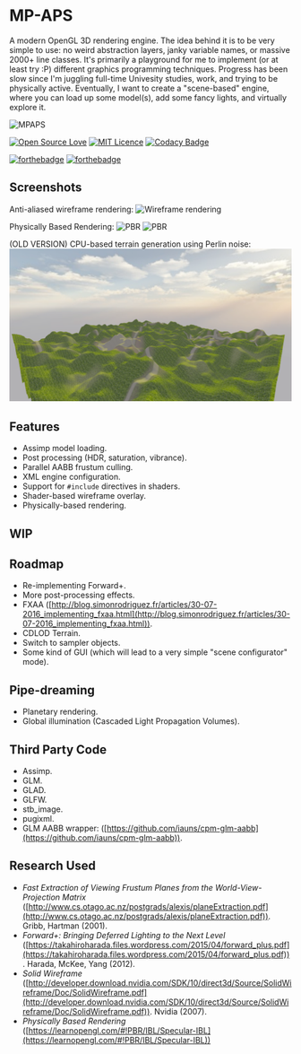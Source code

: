# MP-APS
A modern OpenGL 3D rendering engine. The idea behind it is to be very simple to use: no weird abstraction layers, janky variable names, or massive 2000+ line classes. It's primarily a playground for me to implement (or at least try :P) different graphics programming techniques. Progress has been slow since I'm juggling full-time Univesity studies, work, and trying to be physically active. Eventually, I want to create a "scene-based" engine, where you can load up some model(s), add some fancy lights, and virtually explore it.

![MPAPS](https://github.com/htmlboss/OpenGL-Renderer/blob/master/MP-APS/img/MP-APS.png "MPAPS")

[![Open Source Love](https://badges.frapsoft.com/os/v1/open-source.png?v=103)](https://github.com/ellerbrock/open-source-badges/)
[![MIT Licence](https://badges.frapsoft.com/os/mit/mit.svg?v=103)](https://opensource.org/licenses/mit-license.php)
[![Codacy Badge](https://api.codacy.com/project/badge/Grade/fd7023ebf2e941eeb7d4f67cf9c6ea1f)](https://www.codacy.com/app/htmlboss/OpenGL-Renderer?utm_source=github.com&utm_medium=referral&utm_content=htmlboss/OpenGL-Renderer&utm_campaign=badger)

[![forthebadge](http://forthebadge.com/images/badges/designed-in-ms-paint.svg)](http://forthebadge.com)
[![forthebadge](http://forthebadge.com/images/badges/powered-by-water.svg)](http://forthebadge.com)


## Screenshots

Anti-aliased wireframe rendering:
![Wireframe rendering](https://github.com/htmlboss/OpenGL-Renderer/blob/master/MP-APS/img/02.png "Wireframe rendering")

Physically Based Rendering:
![PBR](https://github.com/htmlboss/OpenGL-Renderer/blob/master/MP-APS/img/03.png "Physically Based Rendering")
![PBR](https://github.com/htmlboss/OpenGL-Renderer/blob/master/MP-APS/img/04.png "Physically Based Rendering")

(OLD VERSION) CPU-based terrain generation using Perlin noise:
![Terrain](https://github.com/htmlboss/OpenGL-Renderer/blob/master/MP-APS/img/01.png "Terrain")

## Features
* Assimp model loading.
* Post processing (HDR, saturation, vibrance).
* Parallel AABB frustum culling.
* XML engine configuration.
* Support for `#include` directives in shaders.
* Shader-based wireframe overlay.
* Physically-based rendering.

## WIP

## Roadmap
* Re-implementing Forward+.
* More post-processing effects.
* FXAA ([http://blog.simonrodriguez.fr/articles/30-07-2016_implementing_fxaa.html](http://blog.simonrodriguez.fr/articles/30-07-2016_implementing_fxaa.html)).
* CDLOD Terrain.
* Switch to sampler objects.
* Some kind of GUI (which will lead to a very simple "scene configurator" mode).

## Pipe-dreaming
* Planetary rendering.
* Global illumination (Cascaded Light Propagation Volumes).

## Third Party Code
* Assimp.
* GLM.
* GLAD.
* GLFW.
* stb_image.
* pugixml.
* GLM AABB wrapper: ([https://github.com/iauns/cpm-glm-aabb](https://github.com/iauns/cpm-glm-aabb)).

## Research Used
*  _Fast Extraction of Viewing Frustum Planes from the World-View-Projection Matrix_ ([http://www.cs.otago.ac.nz/postgrads/alexis/planeExtraction.pdf](http://www.cs.otago.ac.nz/postgrads/alexis/planeExtraction.pdf)). Gribb, Hartman (2001).
* _Forward+: Bringing Deferred Lighting to the Next Level_ ([https://takahiroharada.files.wordpress.com/2015/04/forward_plus.pdf](https://takahiroharada.files.wordpress.com/2015/04/forward_plus.pdf)). Harada, McKee, Yang (2012).
* _Solid Wireframe_ ([http://developer.download.nvidia.com/SDK/10/direct3d/Source/SolidWireframe/Doc/SolidWireframe.pdf](http://developer.download.nvidia.com/SDK/10/direct3d/Source/SolidWireframe/Doc/SolidWireframe.pdf)). Nvidia (2007).
* _Physically Based Rendering_ ([https://learnopengl.com/#!PBR/IBL/Specular-IBL](https://learnopengl.com/#!PBR/IBL/Specular-IBL))